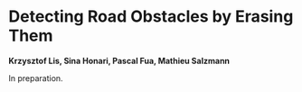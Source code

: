 
# Detecting Road Obstacles by Erasing Them

**Krzysztof Lis, Sina Honari, Pascal Fua, Mathieu Salzmann**

In preparation.


